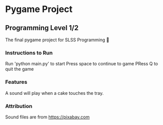 # Pygame Project 
## Programming Level 1/2 

The final pygame project for SLSS Programming 🤠

### Instructions to Run 
Run 'python main.py' to start
Press space to continue to game
PRess Q to quit the game 
### Features 
A sound will play when a cake touches the tray.


### Attribution 

 Sound files are from https://pixabay.com
